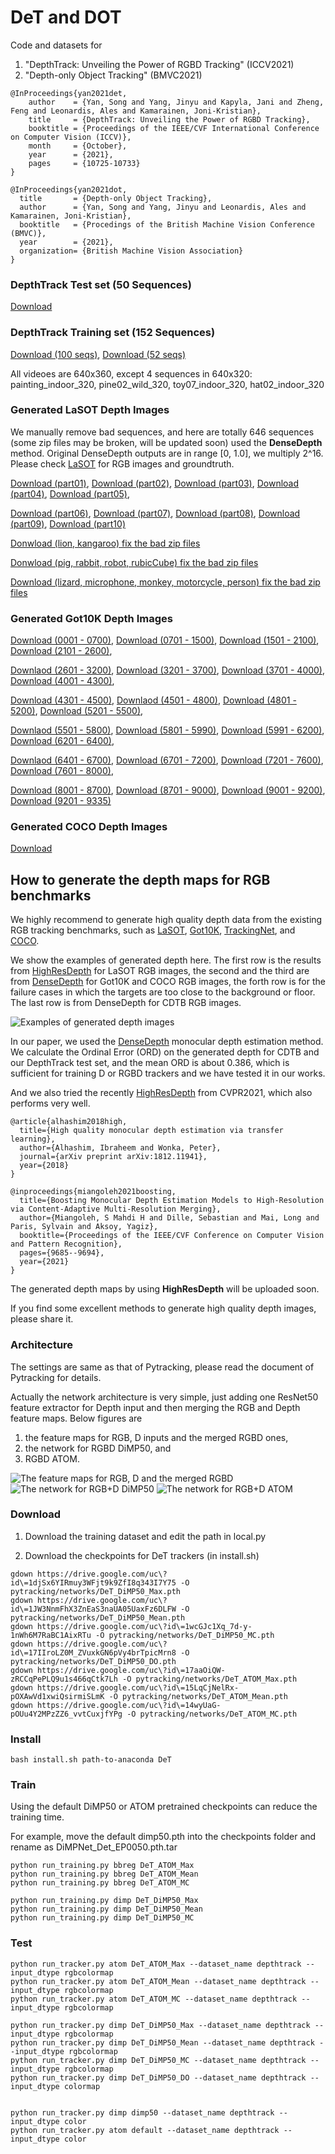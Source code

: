 # DeT and DOT
Code and datasets for 

1) "DepthTrack: Unveiling the Power of RGBD Tracking" (ICCV2021)
2) "Depth-only Object Tracking" (BMVC2021)

```
@InProceedings{yan2021det,
    author    = {Yan, Song and Yang, Jinyu and Kapyla, Jani and Zheng, Feng and Leonardis, Ales and Kamarainen, Joni-Kristian},
    title     = {DepthTrack: Unveiling the Power of RGBD Tracking},
    booktitle = {Proceedings of the IEEE/CVF International Conference on Computer Vision (ICCV)},
    month     = {October},
    year      = {2021},
    pages     = {10725-10733}
}

@InProceedings{yan2021dot,
  title       = {Depth-only Object Tracking},
  author      = {Yan, Song and Yang, Jinyu and Leonardis, Ales and Kamarainen, Joni-Kristian},
  booktitle   = {Procedings of the British Machine Vision Conference (BMVC)},
  year        = {2021},
  organization= {British Machine Vision Association}
}
```


### DepthTrack Test set (50 Sequences) 
[Download](https://doi.org/10.5281/zenodo.5792146)

### DepthTrack Training set (152 Sequences)
[Download (100 seqs)](https://doi.org/10.5281/zenodo.5794115),  [Download (52 seqs)](https://doi.org/10.5281/zenodo.5837926)

All videoes are 640x360, except 4 sequences in 640x320: painting_indoor_320, pine02_wild_320, toy07_indoor_320, hat02_indoor_320

### Generated LaSOT Depth Images
We manually remove bad sequences, and here are totally 646 sequences (some zip files may be broken, will be updated soon) used the **DenseDepth** method. 
Original DenseDepth outputs are in range [0, 1.0], we multiply 2^16.
Please check [LaSOT](http://vision.cs.stonybrook.edu/~lasot/) for RGB images and groundtruth.

[Download (part01)](https://doi.org/10.5281/zenodo.5482985),
[Download (part02)](https://doi.org/10.5281/zenodo.5484168), 
[Download (part03)](https://doi.org/10.5281/zenodo.5493447),
[Download (part04)](https://doi.org/10.5281/zenodo.5493615),
[Download (part05)](https://doi.org/10.5281/zenodo.5494482),


[Download (part06)](https://doi.org/10.5281/zenodo.5494485),
[Download (part07)](https://doi.org/10.5281/zenodo.5495242),
[Download (part08)](https://doi.org/10.5281/zenodo.5495246),
[Download (part09)](https://doi.org/10.5281/zenodo.5495249),
[Download (part10)](https://doi.org/10.5281/zenodo.5495255)

[Donwload (lion, kangaroo) fix the bad zip files](https://doi.org/10.5281/zenodo.5840345)

[Donwload (pig, rabbit, robot, rubicCube) fix the bad zip files](https://doi.org/10.5281/zenodo.5840339)

[Download (lizard, microphone, monkey, motorcycle, person) fix the bad zip files](https://doi.org/10.5281/zenodo.5840343)

### Generated Got10K Depth Images

[Download (0001 - 0700)](https://doi.org/10.5281/zenodo.5799060), 
[Download (0701 - 1500)](https://doi.org/10.5281/zenodo.5799074), 
[Download (1501 - 2100)](https://doi.org/10.5281/zenodo.5799086),
[Download (2101 - 2600)](https://doi.org/10.5281/zenodo.5799712),

[Downlaod (2601 - 3200)](https://doi.org/10.5281/zenodo.5799718),
[Download (3201 - 3700)](https://doi.org/10.5281/zenodo.5801175),
[Download (3701 - 4000)](https://doi.org/10.5281/zenodo.5801182),
[Download (4001 - 4300)](https://doi.org/10.5281/zenodo.5801711),

[Download (4301 - 4500)](https://doi.org/10.5281/zenodo.5801742),
[Downlaod (4501 - 4800)](https://doi.org/10.5281/zenodo.5803032),
[Download (4801 - 5200)](https://doi.org/10.5281/zenodo.5803036),
[Download (5201 - 5500)](https://doi.org/10.5281/zenodo.5803038),

[Downlaod (5501 - 5800)](https://doi.org/10.5281/zenodo.5803042),
[Download (5801 - 5990)](https://doi.org/10.5281/zenodo.5803366),
[Download (5991 - 6200)](https://doi.org/10.5281/zenodo.5803368),
[Download (6201 - 6400)](https://doi.org/10.5281/zenodo.5803374),

[Downlaod (6401 - 6700)](https://doi.org/10.5281/zenodo.5803379),
[Download (6701 - 7200)](https://doi.org/10.5281/zenodo.5803592),
[Download (7201 - 7600)](https://doi.org/10.5281/zenodo.5803600),
[Download (7601 - 8000)](https://doi.org/10.5281/zenodo.5803604),

[Download (8001 - 8700)](https://doi.org/10.5281/zenodo.5804217),
[Download (8701 - 9000)](https://doi.org/10.5281/zenodo.5804219),
[Download (9001 - 9200)](https://doi.org/10.5281/zenodo.5804221),
[Download (9201 - 9335)](https://doi.org/10.5281/zenodo.5804223)

### Generated COCO Depth Images
[Download](https://doi.org/10.5281/zenodo.5795270)

## How to generate the depth maps for RGB benchmarks
We highly recommend to generate high quality depth data from the existing RGB tracking benchmarks,
such as [LaSOT](http://vision.cs.stonybrook.edu/~lasot/),
[Got10K](http://got-10k.aitestunion.com/),
[TrackingNet](https://tracking-net.org/), and
[COCO](https://cocodataset.org/#home).

We show the examples of generated depth here.
The first row is the results from [HighResDepth](http://yaksoy.github.io/highresdepth/) for LaSOT RGB images,
the second and the third are from [DenseDepth](https://github.com/ialhashim/DenseDepth) for Got10K and COCO RGB images,
the forth row is for the failure cases in which the targets are too close to the background or floor.
The last row is from DenseDepth for CDTB RGB images.

![Examples of generated depth images](imgs/generated_depth.png)

In our paper, we used the [DenseDepth](https://github.com/ialhashim/DenseDepth) monocular depth estimation method.
We calculate the Ordinal Error (ORD) on the generated depth for CDTB and our DepthTrack test set, and the mean ORD is about 0.386, which is sufficient for training D or RGBD trackers and we have tested it in our works.

And we also tried the recently [HighResDepth](http://yaksoy.github.io/highresdepth/) from CVPR2021, which also performs very well.

```
@article{alhashim2018high,
  title={High quality monocular depth estimation via transfer learning},
  author={Alhashim, Ibraheem and Wonka, Peter},
  journal={arXiv preprint arXiv:1812.11941},
  year={2018}
}

@inproceedings{miangoleh2021boosting,
  title={Boosting Monocular Depth Estimation Models to High-Resolution via Content-Adaptive Multi-Resolution Merging},
  author={Miangoleh, S Mahdi H and Dille, Sebastian and Mai, Long and Paris, Sylvain and Aksoy, Yagiz},
  booktitle={Proceedings of the IEEE/CVF Conference on Computer Vision and Pattern Recognition},
  pages={9685--9694},
  year={2021}
}
```


The generated depth maps by using **HighResDepth** will be uploaded soon.

If you find some excellent methods to generate high quality depth images, please share it.

### Architecture
The settings are same as that of Pytracking, please read the document of Pytracking for details.

Actually the network architecture is very simple, just adding one ResNet50 feature extractor for Depth input and then merging the RGB and Depth feature maps.
Below figures are
1) the feature maps for RGB, D inputs and the merged RGBD ones,
2) the network for RGBD DiMP50, and
3) RGBD ATOM.

![The feature maps for RGB, D and the merged RGBD](imgs/fig_featuremaps.png)
![The network for RGB+D DiMP50](imgs/figure_for_RGBD_DiMP50.png)
![The network for RGB+D ATOM](imgs/figure_for_RGBD_ATOM.png)


### Download
1) Download the training dataset and edit the path in local.py

2) Download the checkpoints for DeT trackers (in install.sh)
```
gdown https://drive.google.com/uc\?id\=1djSx6YIRmuy3WFjt9k9ZfI8q343I7Y75 -O pytracking/networks/DeT_DiMP50_Max.pth
gdown https://drive.google.com/uc\?id\=1JW3NnmFhX3ZnEaS3naUA05UaxFz6DLFW -O pytracking/networks/DeT_DiMP50_Mean.pth
gdown https://drive.google.com/uc\?id\=1wcGJc1Xq_7d-y-1nWh6M7RaBC1AixRTu -O pytracking/networks/DeT_DiMP50_MC.pth
gdown https://drive.google.com/uc\?id\=17IIroLZ0M_ZVuxkGN6pVy4brTpicMrn8 -O pytracking/networks/DeT_DiMP50_DO.pth
gdown https://drive.google.com/uc\?id\=17aaOiQW-zRCCqPePLQ9u1s466qCtk7Lh -O pytracking/networks/DeT_ATOM_Max.pth
gdown https://drive.google.com/uc\?id\=15LqCjNelRx-pOXAwVd1xwiQsirmiSLmK -O pytracking/networks/DeT_ATOM_Mean.pth
gdown https://drive.google.com/uc\?id\=14wyUaG-pOUu4Y2MPzZZ6_vvtCuxjfYPg -O pytracking/networks/DeT_ATOM_MC.pth
```

### Install
```
bash install.sh path-to-anaconda DeT
```

### Train
Using the default DiMP50 or ATOM pretrained checkpoints can reduce the training time.

For example, move the default dimp50.pth into the checkpoints folder and rename as DiMPNet_Det_EP0050.pth.tar

```
python run_training.py bbreg DeT_ATOM_Max
python run_training.py bbreg DeT_ATOM_Mean
python run_training.py bbreg DeT_ATOM_MC

python run_training.py dimp DeT_DiMP50_Max
python run_training.py dimp DeT_DiMP50_Mean
python run_training.py dimp DeT_DiMP50_MC
```

### Test
```
python run_tracker.py atom DeT_ATOM_Max --dataset_name depthtrack --input_dtype rgbcolormap
python run_tracker.py atom DeT_ATOM_Mean --dataset_name depthtrack --input_dtype rgbcolormap
python run_tracker.py atom DeT_ATOM_MC --dataset_name depthtrack --input_dtype rgbcolormap

python run_tracker.py dimp DeT_DiMP50_Max --dataset_name depthtrack --input_dtype rgbcolormap
python run_tracker.py dimp DeT_DiMP50_Mean --dataset_name depthtrack --input_dtype rgbcolormap
python run_tracker.py dimp DeT_DiMP50_MC --dataset_name depthtrack --input_dtype rgbcolormap
python run_tracker.py dimp DeT_DiMP50_DO --dataset_name depthtrack --input_dtype colormap


python run_tracker.py dimp dimp50 --dataset_name depthtrack --input_dtype color
python run_tracker.py atom default --dataset_name depthtrack --input_dtype color

```
